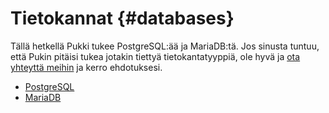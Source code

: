 
# Tietokannat {#databases}

Tällä hetkellä Pukki tukee PostgreSQL:ää ja MariaDB:tä. Jos sinusta tuntuu, että Pukin pitäisi tukea jotakin tiettyä tietokantatyyppiä, ole hyvä ja [ota yhteyttä meihin](../../support/contact.md) ja kerro ehdotuksesi.

* [PostgreSQL](postgresql.md)
* [MariaDB](mariadb.md)
